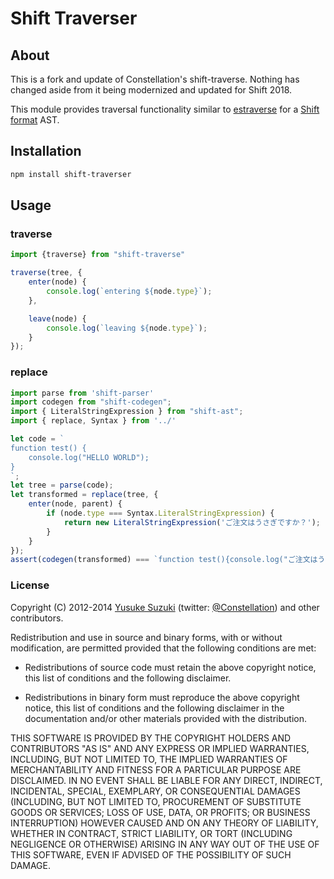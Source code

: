 Shift Traverser
==============


## About

This is a fork and update of Constellation's shift-traverse. Nothing has changed aside from it being 
modernized and updated for Shift 2018.

This module provides traversal functionality similar to [estraverse](https://github.com/estools/estraverse) for a [Shift format](https://github.com/shapesecurity/shift-spec) AST.


<!--
## Status

[Stable](http://nodejs.org/api/documentation.html#documentation_stability_index).
-->

## Installation

```sh
npm install shift-traverser
```


## Usage

### traverse
```js
import {traverse} from "shift-traverse"

traverse(tree, {
    enter(node) {
        console.log(`entering ${node.type}`);
    },

    leave(node) {
        console.log(`leaving ${node.type}`);
    }
});
```

### replace

```js
import parse from 'shift-parser'
import codegen from "shift-codegen";
import { LiteralStringExpression } from "shift-ast";
import { replace, Syntax } from '../'

let code = `
function test() {
    console.log("HELLO WORLD");
}
`;
let tree = parse(code);
let transformed = replace(tree, {
    enter(node, parent) {
        if (node.type === Syntax.LiteralStringExpression) {
            return new LiteralStringExpression('ご注文はうさぎですか？');
        }
    }
});
assert(codegen(transformed) === `function test(){console.log("ご注文はうさぎですか？")}`);
```

### License

Copyright (C) 2012-2014 [Yusuke Suzuki](http://github.com/Constellation)
 (twitter: [@Constellation](http://twitter.com/Constellation)) and other contributors.

Redistribution and use in source and binary forms, with or without
modification, are permitted provided that the following conditions are met:

  * Redistributions of source code must retain the above copyright
    notice, this list of conditions and the following disclaimer.

  * Redistributions in binary form must reproduce the above copyright
    notice, this list of conditions and the following disclaimer in the
    documentation and/or other materials provided with the distribution.

THIS SOFTWARE IS PROVIDED BY THE COPYRIGHT HOLDERS AND CONTRIBUTORS "AS IS"
AND ANY EXPRESS OR IMPLIED WARRANTIES, INCLUDING, BUT NOT LIMITED TO, THE
IMPLIED WARRANTIES OF MERCHANTABILITY AND FITNESS FOR A PARTICULAR PURPOSE
ARE DISCLAIMED. IN NO EVENT SHALL <COPYRIGHT HOLDER> BE LIABLE FOR ANY
DIRECT, INDIRECT, INCIDENTAL, SPECIAL, EXEMPLARY, OR CONSEQUENTIAL DAMAGES
(INCLUDING, BUT NOT LIMITED TO, PROCUREMENT OF SUBSTITUTE GOODS OR SERVICES;
LOSS OF USE, DATA, OR PROFITS; OR BUSINESS INTERRUPTION) HOWEVER CAUSED AND
ON ANY THEORY OF LIABILITY, WHETHER IN CONTRACT, STRICT LIABILITY, OR TORT
(INCLUDING NEGLIGENCE OR OTHERWISE) ARISING IN ANY WAY OUT OF THE USE OF
THIS SOFTWARE, EVEN IF ADVISED OF THE POSSIBILITY OF SUCH DAMAGE.
